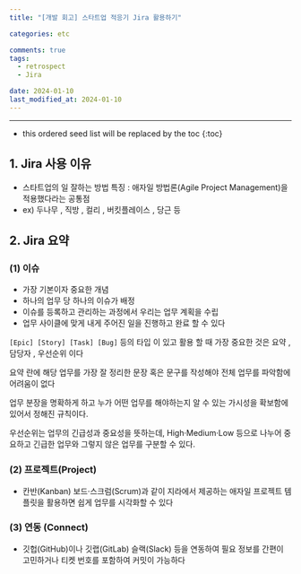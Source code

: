 ```yaml
---
title: "[개발 회고] 스타트업 적응기 Jira 활용하기"

categories: etc

comments: true
tags:
  - retrospect
  - Jira

date: 2024-01-10
last_modified_at: 2024-01-10
---
```


---

<!-- prettier-ignore -->
* this ordered seed list will be replaced by the toc 
{:toc}

## 1. Jira 사용 이유

- 스타트업의 일 잘하는 방법 특징 : 애자일 방법론(Agile Project Management)을 적용했다라는 공통점
- ex) 두나무 , 직방 , 컬리 , 버킷플레이스 , 당근 등

## 2. Jira 요약

### (1) 이슈

- 가장 기본이자 중요한 개념
- 하나의 업무 당 하나의 이슈가 배정
- 이슈를 등록하고 관리하는 과정에서 우리는 업무 계획을 수립
- 업무 사이클에 맞게 내게 주어진 일을 진행하고 완료 할 수 있다

`[Epic] [Story] [Task] [Bug]` 등의 타입 이 있고 활용 할 때 가장 중요한 것은 요약 , 담당자 , 우선순위 이다

요약 란에 해당 업무를 가장 잘 정리한 문장 혹은 문구를 작성해야 전체 업무를 파악함에 어려움이 없다

업무 분장을 명확하게 하고 누가 어떤 업무를 해야하는지 알 수 있는 가시성을 확보함에 있어서 정해진 규칙이다.

우선순위는 업무의 긴급성과 중요성을 뜻하는데, High·Medium·Low 등으로 나누어 중요하고 긴급한 업무와 그렇지 않은 업무를 구분할 수 있다.

### (2) ****프로젝트(Project)****

- 칸반(Kanban) 보드·스크럼(Scrum)과 같이 지라에서 제공하는 애자일 프로젝트 템플릿을 활용하면 쉽게 업무를 시각화할 수 있다

### (3) ****연동 (Connect)****

- 깃헙(GitHub)이나 깃랩(GitLab) 슬랙(Slack) 등을 연동하여 필요 정보를 간편이 고민하거나 티켓 번호를 포함하여 커밋이 가능하다
